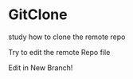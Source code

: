 # GitClone
study how to clone the remote repo

Try to edit the remote Repo file

Edit in New Branch!
